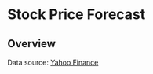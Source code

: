 # Stock Price Forecast

## Overview

Data source: [Yahoo Finance](https://finance.yahoo.com/quote/%5EBSESN/history?p=%5EBSESN)
